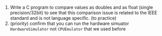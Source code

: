 1. Write a C program to compare values as doubles and as float (single precision/32bit) to see that this comparison issue is related to the IEEE standard and is not language specific.  (to practice)
1. (priority) confirm that you can run the hardware simuator `HardwareSimulator` not `CPUEmulator` that we used before
